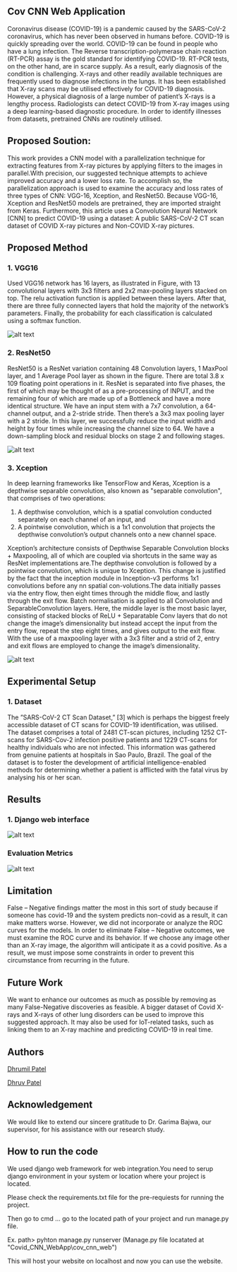 ## Cov CNN Web Application

Coronavirus disease (COVID-19) is a pandemic caused by the SARS-CoV-2 coronavirus, which has never been observed in humans before. COVID-19 is quickly spreading over
the world. COVID-19 can be found in people who have a lung infection. The Reverse transcription-polymerase chain reaction
(RT-PCR) assay is the gold standard for identifying COVID-19. RT-PCR tests, on the other hand, are in scarce supply. As a result, early diagnosis of the condition is challenging. X-rays
and other readily available techniques are frequently used to diagnose infections in the lungs. It has been established that X-ray scans may be utilised effectively for COVID-19 diagnosis.
However, a physical diagnosis of a large number of patient’s X-rays is a lengthy process. Radiologists can detect COVID-19 from X-ray images using a deep learning-based diagnostic
procedure. In order to identify illnesses from datasets, pretrained CNNs are routinely utilised. 

## Proposed Soution:
This work provides a CNN model with a parallelization technique for extracting features from
X-ray pictures by applying filters to the images in parallel.With precision, our suggested technique attempts to achieve improved accuracy and a lower loss rate. To accomplish so, the
parallelization approach is used to examine the accuracy and loss rates of three types of CNN: VGG-16, Xception, and ResNet50. Because VGG-16, Xception and ResNet50 models are pretrained,
they are imported straight from Keras. Furthermore, this article uses a Convolution Neural Network [CNN] to predict COVID-19 using a dataset: A public SARS-CoV-2 CT scan dataset of
COVID X-ray pictures and Non-COVID X-ray pictures.


## Proposed Method

### 1. VGG16
Used VGG16 network has 16 layers, as illustrated in Figure, with 13 convolutional layers with 3x3 filters and 2x2 max-pooling layers stacked on top.
The relu activation function is applied between these layers. After that, there are three fully connected layers that hold the
majority of the network’s parameters. Finally, the probability for each classification is calculated using a softmax function.

![alt text](https://raw.githubusercontent.com/Dhrumil-1997/Covid19_Prediction/new/main/)

### 2. ResNet50 
ResNet50 is a ResNet variation containing 48 Convolution layers, 1 MaxPool layer, and 1 Average Pool layer as shown
in the figure. There are total 3.8 x 109 floating point operations in it. ResNet is separated into five phases, the first
of which may be thought of as a pre-processing of INPUT, and the remaining four of which are made up of a Bottleneck
and have a more identical structure. We have an input stem with a 7x7 convolution, a 64-channel output, and a 2-stride
stride. Then there’s a 3x3 max pooling layer with a 2 stride. In this layer, we successfully reduce the input width and height
by four times while increasing the channel size to 64. We have a down-sampling block and residual blocks on stage 2 and following stages.

![alt text](https://raw.githubusercontent.com/Dhrumil-1997/Covid19_Prediction/new/main/)

### 3. Xception
In deep learning frameworks like TensorFlow and Keras, Xception is a depthwise separable convolution, also known as "separable convolution", that comprises of two operations:
1. A depthwise convolution, which is a spatial convolution conducted separately on each channel of an input, and
2. A pointwise convolution, which is a 1x1 convolution that projects the depthwise convolution’s output channels onto a new channel space.

Xception’s architecture consists of Depthwise Separable Convolution blocks + Maxpooling, all of which are coupled via shortcuts in the same way as ResNet implementations
are.The depthwise convolution is followed by a pointwise convolution, which is unique to Xception. This change is
justified by the fact that the inception module in Inception-v3 performs 1x1 convolutions before any nn spatial con-volutions.The data initially passes via the entry flow, then
eight times through the middle flow, and lastly through the exit flow. Batch normalisation is applied to all Convolution and SeparableConvolution layers. Here, the middle layer is the most basic layer, consisting 
of stacked blocks of ReLU + Separatable Conv layers that do not change the image’s dimensionality but instead accept the input from the entry flow, repeat the step eight times, and gives 
output to the exit flow. With the use of a maxpooling layer with a 3x3 filter and a strid of 2, entry and exit flows are employed to change the image’s dimensionality.


![alt text](https://raw.githubusercontent.com/Dhrumil-1997/Covid19_Prediction/new/main/)

## Experimental Setup

### 1. Dataset 
The ”SARS-CoV-2 CT Scan Dataset,” [3] which is perhaps the biggest freely accessible dataset of CT scans for
COVID-19 identification, was utilised. The dataset comprises a total of 2481 CT-scan pictures, including 1252 CT-scans
for SARS-Cov-2 infection positive patients and 1229 CT-scans for healthy individuals who are not infected. This
information was gathered from genuine patients at hospitals in Sao Paulo, Brazil. The goal of the dataset is to foster
the development of artificial intelligence-enabled methods for determining whether a patient is afflicted with the fatal virus
by analysing his or her scan.

## Results 
### 1. Django web interface

![alt text](https://raw.githubusercontent.com/Dhrumil-1997/Covid19_Prediction/new/main/)

### Evaluation Metrics

![alt text](https://raw.githubusercontent.com/Dhrumil-1997/Covid19_Prediction/new/main/)

## Limitation
False – Negative findings matter the most in this sort of
study because if someone has covid-19 and the system predicts
non-covid as a result, it can make matters worse. However,
we did not incorporate or analyze the ROC curves for the
models. In order to eliminate False – Negative outcomes, we
must examine the ROC curve and its behavior.
If we choose any image other than an X-ray image, the
algorithm will anticipate it as a covid positive. As a result,
we must impose some constraints in order to prevent this
circumstance from recurring in the future.

## Future Work
We want to enhance our outcomes as much as possible
by removing as many False-Negative discoveries as feasible.
A bigger dataset of Covid X-rays and X-rays of other lung
disorders can be used to improve this suggested approach. It
may also be used for IoT-related tasks, such as linking them
to an X-ray machine and predicting COVID-19 in real time.


## Authors
[Dhrumil Patel](https://github.com/Dhrumil-1997/)

[Dhruv Patel](https://github.com/dhruv2610/)


## Acknowledgement
We would like to extend our sincere gratitude to Dr. Garima Bajwa, our supervisor, for his assistance with our research study.

## How to run the code

We used django web framework for web integration.You need to serup django environment in your system or location where your project is located.

Please check the requirements.txt file for the pre-requiests for running the project.

Then go to cmd ... go to the located path of your project and run manage.py file.

Ex. path> pyhton manage.py runserver (Manage.py file locatated at "Covid_CNN_WebApp\cov_cnn_web")

This will host your website on localhost and now you can use the website.

